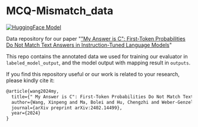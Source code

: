 # MCQ-Mismatch_data

<a href="https://huggingface.co/mainlp/MCQ-Classifier-MMLU-EFG"><img alt="HuggingFace Model" src="https://img.shields.io/badge/%F0%9F%A4%97%20Hugging%20Face-Model-8A2BE2"></a>

Data repository for our paper "["My Answer is C": First-Token Probabilities Do Not Match Text Answers in Instruction-Tuned Language Models](https://arxiv.org/abs/2402.14499)"

This repo contains the annotated data we used for training our evaluator in `labeled_model_output`, and the model output with mapping result in `outputs`.


If you find this repository useful or our work is related to your research, please kindly cite it:

```latex
@article{wang2024my,
  title={" My Answer is C": First-Token Probabilities Do Not Match Text Answers in Instruction-Tuned Language Models},
  author={Wang, Xinpeng and Ma, Bolei and Hu, Chengzhi and Weber-Genzel, Leon and R{\"o}ttger, Paul and Kreuter, Frauke and Hovy, Dirk and Plank, Barbara},
  journal={arXiv preprint arXiv:2402.14499},
  year={2024}
}
```
